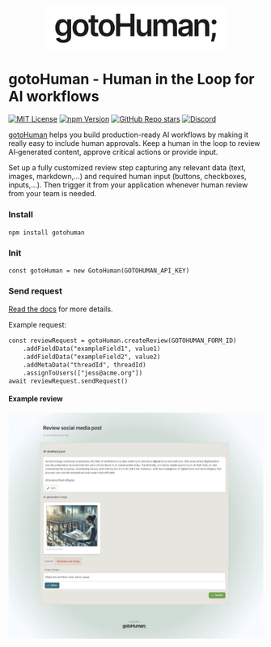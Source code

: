 <div align="center">

<img src="./img/logo.png" alt="gotoHuman Logo" width="360px"/>

</div>

# gotoHuman - Human in the Loop for AI workflows

[![MIT License](https://img.shields.io/badge/License-MIT-red.svg?style=flat-square)](https://opensource.org/licenses/MIT)
[![npm Version](https://img.shields.io/npm/v/gotohuman?style=flat-square)](https://github.com/gotohuman/gotohuman-js-sdk)
[![GitHub Repo stars](https://img.shields.io/github/stars/gotohuman?style=flat-square&logo=GitHub&label=gotohuman)](https://github.com/langfuse/langfuse)
[![Discord](https://img.shields.io/discord/1301983673616171090?style=flat-square&logo=Discord&logoColor=white&label=Discord&color=%23434EE4)](https://discord.gg/yDSQtf2SSg)

[gotoHuman](https://gotohuman.com) helps you build production-ready AI workflows by making it really easy to include human approvals. Keep a human in the loop to review AI‑generated content, approve critical actions or provide input.

Set up a fully customized review step capturing any relevant data (text, images, markdown,...) and required human input (buttons, checkboxes, inputs,...). Then trigger it from your application whenever human review from your team is needed.

### Install

`npm install gotohuman`

### Init

```
const gotoHuman = new GotoHuman(GOTOHUMAN_API_KEY)
```

### Send request

[Read the docs](https://docs.gotohuman.com/send-requests) for more details.

Example request:
```
const reviewRequest = gotoHuman.createReview(GOTOHUMAN_FORM_ID)
    .addFieldData("exampleField1", value1)
    .addFieldData("exampleField2", value2)
    .addMetaData("threadId", threadId)
    .assignToUsers(["jess@acme.org"])
await reviewRequest.sendRequest()
```

#### Example review

![gotoHuman - Human approval example](./img/repo-review-example.jpg)